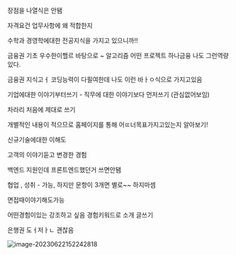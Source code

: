 장점을 나열식은 안됌

자격요건 업무사항에 왜 적합한지

수학과 경영학에대한 전공지식을 가지고 있으니까!!

금융권 기초 우수한이핼르 바탕으로 ~ 알고리즘 어떤 프로젝트 하나금융 나도 그런역량있다.

금융권 지식고ㅓ 코딩능력이 다필여한데 나도 이런 바ㅏㅇ식으로 가지고있음





기업에대한 이야기부터쓰기 - 직무에 대한 이야기보다 먼저쓰기 (관심없어보임)

차라리 처음에 제대로 쓰기



개별적인 내용이 적으므로 홈페이지를 통해 어ㄸ너목표가지고있는지 알아보기!



신규기술에대한 이해도

고객의 이야기듣고 변경한 경험



백엔드 지원인데 프론트엔드했던거 쓰면안됌 



협업 , 성취 - 가능, 하지만 문항이 3개면 별로~~ 하지마셈

면접때이야기해도가능



어떤경험이있는  강조하고 싶음 경험키워드로 소개 글쓰기



은행권 도ㅓ저ㅏㄴ 괜찮음

![image-20230622152242818](C:\Users\LG\AppData\Roaming\Typora\typora-user-images\image-20230622152242818.png)